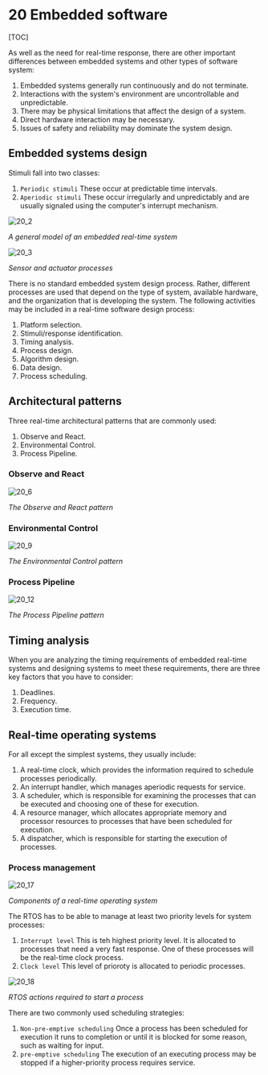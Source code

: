 # 20 Embedded software

[TOC]



As well as the need for real-time response, there are other important differences between embedded systems and other types of software system:

1. Embedded systems generally run continuously and do not terminate.
2. Interactions with the system's environment are uncontrollable and unpredictable.
3. There may be physical limitations that affect the design of a system.
4. Direct hardware interaction may be necessary.
5. Issues of safety and reliability may dominate the system design.

## Embedded systems design

Stimuli fall into two classes:

1. `Periodic stimuli` These occur at predictable time intervals.
2. `Aperiodic stimuli` These occur irregularly and unpredictably and are usually signaled using the computer's interrupt mechanism.

![20_2](res/20_2.png)

*A general model of an embedded real-time system*

![20_3](res/20_3.png)

*Sensor and actuator processes*

There is no standard embedded system design process. Rather, different processes are used that depend on the type of system, available hardware, and the organization that is developing the system. The following activities may be included in a real-time software design process:

1. Platform selection.
2. Stimuli/response identification.
3. Timing analysis.
4. Process design.
5. Algorithm design.
6. Data design.
7. Process scheduling.



## Architectural patterns

Three real-time architectural patterns that are commonly used:

1. Observe and React.
2. Environmental Control.
3. Process Pipeline.

### Observe and React

![20_6](res/20_6.png)

*The Observe and React pattern*

### Environmental Control

![20_9](res/20_9.png)

*The Environmental Control pattern*

### Process Pipeline

![20_12](res/20_12.png)

*The Process Pipeline pattern*



## Timing analysis

When you are analyzing the timing requirements of embedded real-time systems and designing systems to meet these requirements, there are three key factors that you have to consider:

1. Deadlines.
2. Frequency.
3. Execution time.



## Real-time operating systems

For all except the simplest systems, they usually include:

1. A real-time clock, which provides the information required to schedule processes periodically.
2. An interrupt handler, which manages aperiodic requests for service.
3. A scheduler, which is responsible for examining the processes that can be executed and choosing one of these for execution.
4. A resource manager, which allocates appropriate memory and processor resources to processes that have been scheduled for execution.
5. A dispatcher, which is responsible for starting the execution of processes.

### Process management

![20_17](res/20_17.png)

*Components of a real-time operating system*

The RTOS has to be able to manage at least two priority levels for system processes:

1. `Interrupt level` This is teh highest priority level. It is allocated to processes that need a very fast response. One of these processes will be the real-time clock process.
2. `Clock level` This level of prioroty is allocated to periodic processes.

![20_18](res/20_18.png)

*RTOS actions required to start a process*

There are two commonly used scheduling strategies:

1. `Non-pre-emptive scheduling` Once a process has been scheduled for execution it runs to completion or until it is blocked for some reason, such as waiting for input.
2. `pre-emptive scheduling` The execution of an executing process may be stopped if a higher-priority process requires service.